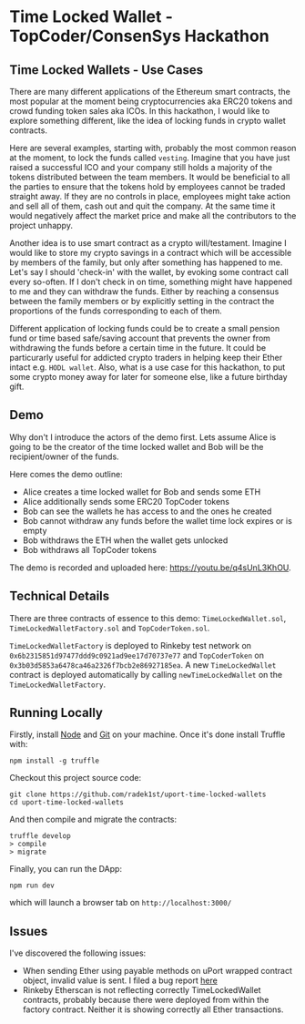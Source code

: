 # Time Locked Wallet - TopCoder/ConsenSys Hackathon

## Time Locked Wallets - Use Cases

There are many different applications of the Ethereum smart contracts, 
the most popular at the moment being cryptocurrencies aka ERC20 tokens and crowd funding token sales aka ICOs.
In this hackathon, I would like to explore something different, like the idea of locking funds in crypto wallet contracts. 

Here are several examples, starting with, probably the most common reason at the moment, to lock the funds called `vesting`. 
Imagine that you have just
raised a successful ICO and your company still holds a majority of the tokens distributed between the team members.
It would be beneficial to all the parties to ensure that the tokens hold by employees cannot be traded straight away.
If they are no controls in place, employees might take action and sell all of them, cash out and quit the company.
At the same time it would negatively affect the market price and make all the contributors to the project unhappy.
  
Another idea is to use smart contract as a crypto will/testament. 
Imagine I would like to store my crypto savings in a contract
which will be accessible by members of the family, but only after something has happened to me. Let's say I should
'check-in' with the wallet, by evoking some contract call every so-often. If I don't check in on time, something might have
happened to me and they can withdraw the funds. Either by reaching a consensus between the family members 
or by explicitly setting in the contract the proportions of the funds corresponding to each of them.  

Different application of locking funds could be to create a small pension fund or time based safe/saving account that prevents the owner
from withdrawing the funds before a certain time in the future. It could be particurarly useful for addicted crypto traders 
in helping keep their Ether intact e.g. `HODL wallet`. Also, what is a use case for this hackathon, 
to put some crypto money away for later for someone else, like a future birthday gift.

## Demo

Why don't I introduce the actors of the demo first. Lets assume Alice is going to be the creator of the time locked wallet and
Bob will be the recipient/owner of the funds.

Here comes the demo outline:

* Alice creates a time locked wallet for Bob and sends some ETH
* Alice additionally sends some ERC20 TopCoder tokens
* Bob can see the wallets he has access to and the ones he created
* Bob cannot withdraw any funds before the wallet time lock expires or is empty
* Bob withdraws the ETH when the wallet gets unlocked
* Bob withdraws all TopCoder tokens 

The demo is recorded and uploaded here: https://youtu.be/q4sUnL3KhOU.

## Technical Details

There are three contracts of essence to this demo:
`TimeLockedWallet.sol`, `TimeLockedWalletFactory.sol` and `TopCoderToken.sol`.

`TimeLockedWalletFactory` is deployed to Rinkeby test network on `0x6b2315851d97477ddd9c0921ad9ee17d70737e77` and
`TopCoderToken` on `0x3b03d5853a6478ca46a2326f7bcb2e86927185ea`. A new `TimeLockedWallet` contract is deployed automatically by
calling `newTimeLockedWallet` on the `TimeLockedWalletFactory`.

## Running Locally

Firstly, install [Node](https://nodejs.org/en/) and [Git](https://git-scm.com/) on your machine.
Once it's done install Truffle with:
```
npm install -g truffle
```

Checkout this project source code:
```
git clone https://github.com/radek1st/uport-time-locked-wallets
cd uport-time-locked-wallets
```

And then compile and migrate the contracts: 
```
truffle develop
> compile
> migrate
```

Finally, you can run the DApp:
```
npm run dev
```
which will launch a browser tab on `http://localhost:3000/`

## Issues

I've discovered the following issues:

* When sending Ether using payable methods on uPort wrapped contract object, invalid value is sent. I filed a bug report [here](https://github.com/uport-project/uport-connect/issues/90)
* Rinkeby Etherscan is not reflecting correctly TimeLockedWallet contracts, probably because there were deployed from within the factory contract. Neither it is showing correctly all Ether transactions.
